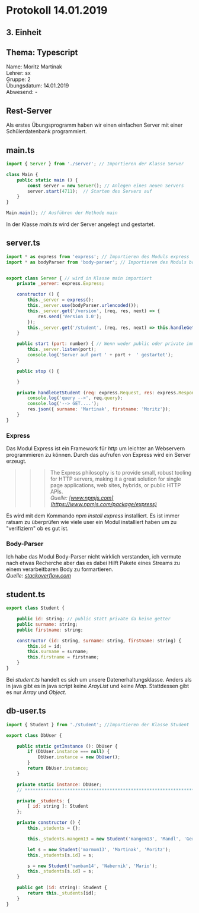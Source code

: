 # Protokoll 14.01.2019  

## 3. Einheit  

## Thema: Typescript

Name: Moritz Martinak  
Lehrer: sx  
Gruppe: 2  
Übungsdatum: 14.01.2019  
Abwesend: -  

## Rest-Server  

Als erstes Übungsprogramm haben wir einen einfachen Server mit einer Schülerdatenbank programmiert. 

## main.ts  
```javascript
import { Server } from './server'; // Importieren der Klasse Server

class Main {
    public static main () {
        const server = new Server(); // Anlegen eines neuen Servers
        server.start(4711);  // Starten des Servers auf 
    }
}

Main.main(); // Ausführen der Methode main
```
In der Klasse *main.ts* wird der Server angelegt und gestartet.  

## server.ts  
```javascript
import * as express from 'express'; // Importieren des Moduls express  
import * as bodyParser from 'body-parser'; // Importieren des Moduls bodyParser


export class Server { // wird in Klasse main importiert
    private _server: express.Express; 

    constructor () { 
        this._server = express();
        this._server.use(bodyParser.urlencoded());
        this._server.get('/version', (req, res, next) => {
            res.send('Version 1.0');
        });
        this._server.get('/student', (req, res, next) => this.handleGetStudent(req, res, next));
    }

    public start (port: number) { // Wenn weder public oder private immer public
        this._server.listen(port);
        console.log('Server auf port ' + port +  ' gestartet');
    }

    public stop () {

    }

    private handleGetStudent (req: express.Request, res: express.Response, next: express.NextFunction) {
        console.log('query -->', req.query);
        console.log('--> GET....');
        res.json({ surname: 'Martinak', firstname: 'Moritz'});
    }
}
```  


### Express  
Das Modul Express ist ein Framework für *http* um leichter an Webservern programmieren zu können. Durch das aufrufen von Express wird ein Server erzeugt.

>>>The Express philosophy is to provide small, robust tooling for HTTP servers, making it a great solution for single page applications, web sites, hybrids, or public HTTP APIs.  
*Quelle: [www.npmjs.com](https://www.npmjs.com/package/express)*  

Es wird mit dem Kommando *npm install express* installiert. Es ist immer ratsam zu überprüfen wie viele user ein Modul installiert haben um zu "verifiziern" ob es gut ist.

### Body-Parser  
Ich habe das Modul Body-Parser nicht wirklich verstanden, ich vermute nach etwas Recherche aber das es dabei Hilft Pakete eines Streams zu einem verarbeitbaren Body zu formartieren.  
*Quelle: [stackoverflow.com](https://stackoverflow.com/questions/38306569/what-does-body-parser-do-with-express)*  

## student.ts  

```javascript
export class Student {

    public id: string; // public statt private da keine getter
    public surname: string;
    public firstname: string;

    constructor (id: string, surname: string, firstname: string) {
        this.id = id;
        this.surname = surname;
        this.firstname = firstname;
    }
}
``` 
Bei *student.ts* handelt es sich um unsere Datenerhaltungsklasse. Anders als in java gibt es in java script keine *ArayList* und keine *Map*. Stattdessen gibt es nur *Array* und *Object*.

## db-user.ts  

```javascript
import { Student } from './student'; //Importieren der Klasse Student

export class DbUser {

    public static getInstance (): DbUser {
        if (DbUser.instance === null) {
            DbUser.instance = new DbUser();
        }
        return DbUser.instance;
    }

    private static instance: DbUser;
    // ********************************************************************************//

    private _students: {
        [ id: string ]: Student
    };

    private constructor () {
        this._students = {};

        this._students.mangem13 = new Student('mangem13', 'Mandl', 'Gerhard');

        let s = new Student('marmom13', 'Martinak', 'Moritz');
        this._students[s.id] = s;

        s = new Student('nambam14', 'Nabernik', 'Mario');
        this._students[s.id] = s;
    }

    public get (id: string): Student {
        return this._students[id];
    }
}
```  





